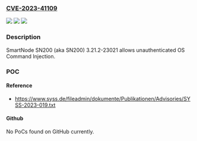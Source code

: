 ### [CVE-2023-41109](https://cve.mitre.org/cgi-bin/cvename.cgi?name=CVE-2023-41109)
![](https://img.shields.io/static/v1?label=Product&message=n%2Fa&color=blue)
![](https://img.shields.io/static/v1?label=Version&message=n%2Fa&color=blue)
![](https://img.shields.io/static/v1?label=Vulnerability&message=n%2Fa&color=brighgreen)

### Description

SmartNode SN200 (aka SN200) 3.21.2-23021 allows unauthenticated OS Command Injection.

### POC

#### Reference
- https://www.syss.de/fileadmin/dokumente/Publikationen/Advisories/SYSS-2023-019.txt

#### Github
No PoCs found on GitHub currently.

